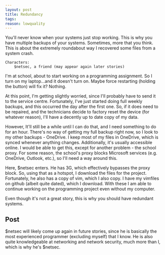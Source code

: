 ```yaml
---
layout: post
title: Redundancy
tags:
reason: lowquality
---
```


You'll never know when your systems just stop working. This is why you have
multiple backups of your systems. Sometimes, more that you think. This is about
the extremely roundabout way I recovered some files from a system crash.

<!--more-->

```plain
Characters:
	$netsec, a friend (may appear again later stories)
```

I'm at school, about to start working on a programming assignment. So I turn on
my laptop...and it doesn't turn on. Maybe force restarting (holding the button)
will fix it? Nothing.

At this point, I'm getting slightly worried, since I'll probably have to send it
to the service centre. Fortunately, I've just started doing full weekly backups,
and this occurred the day after the first one. So, if it does need to be
repaired, and the technicians decide to factory reset the device (for whatever
reason), I'll have a decently up to date copy of my data.

However, It'll still be a while until I can do that, and I need something to do
for an hour. There's no way of getting my full backup right now, so I look to my
other backups - OneDrive. I keep most of my files in OneDrive, which is synced
whenever anything changes. Additionally, it's usually accessible online. I would
be able to get this, except for another problem - the school proxy. For some
reason, the school's proxy blocks Microsoft services (e.g. OneDrive, Outlook,
etc.), so I'll need a way around this.

Here, $netsec enters. He has 3G, which effectively bypasses the proxy block. So,
using that as a hotspot, I download the files for the project. Fortunately, he
also has a copy of vim, which I also copy. I have my vimfiles on github (albeit
quite dated), which I download. With these I am able to continue working on the
programming project even without my computer.

Even though it's not a great story, this is why you should have redundant systems.

## Post

$netsec will likely come up again in future stories, since he is basically the
most experienced programmer (excluding myself) that I know. He is also quite
knowledgeable at networking and network security, much more than I, which is why
he's $netsec.
